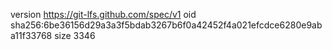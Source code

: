 version https://git-lfs.github.com/spec/v1
oid sha256:6be36156d29a3a3f5bdab3267b6f0a42452f4a021efcdce6280e9aba11f33768
size 3346
